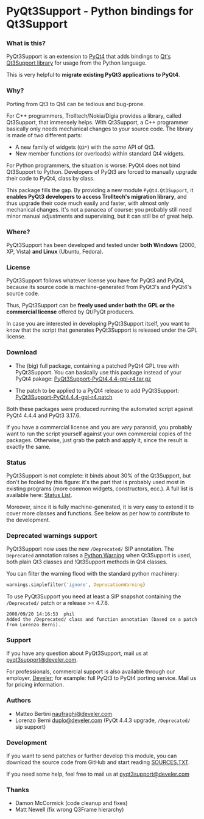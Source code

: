 # PyQt3Support - Python bindings for Qt3Support

### What is this?

PyQt3Support is an extension to
[PyQt4](http://www.riverbankcomputing.co.uk/software/pyqt/intro) that adds
bindings to [Qt's Qt3Support library](http://doc.trolltech.com/4.4/qt3support.html) for usage from the Python language.

This is very helpful to **migrate existing PyQt3 applications to PyQt4**.


### Why?

Porting from Qt3 to Qt4 can be tedious and bug-prone.

For C++ programmers, Trolltech/Nokia/Digia provides a library, called Qt3Support, that immensely helps. With Qt3Support, a C++ programmer basically only needs mechanical changes to your source code. The library is made of two different parts:

 * A new family of widgets (`Q3*`) with the *same* API of Qt3.
 * New member functions (or overloads) within standard Qt4 widgets.

For Python programmers, the situation is worse: PyQt4 does not bind
Qt3Support to Python. Developers of PyQt3 are forced to manually upgrade their code to PyQt4, class by class.

This package fills the gap. By providing a new module `PyQt4.Qt3Support`,
it **enables PyQt3 developers to access Trolltech's migration library**,
and thus upgrade their code much easily and faster, with almost only
mechanical changes. It's not a panacea of course: you probably still need minor manual adjustments and supervising, but it can still be of great help.


### Where?

PyQt3Support has been developed and tested under **both Windows** (2000, XP, Vista) **and Linux** (Ubuntu, Fedora).


### License

PyQt3Support follows whatever license you have for PyQt3 and PyQt4,
because its source code is machine-generated from PyQt3's and PyQt4's source code.

Thus, PyQt3Support can be **freely used under both the GPL or the
commercial license** offered by Qt/PyQt producers.

In case you are interested in developing PyQt3Support itself, you want to know that the script that generates PyQt3Support is released under the GPL license.


### Download

 * The (big) full package, containing a patched PyQt4 GPL tree with
 PyQt3Support. You can basically use this package instead of your PyQt4 pakage: [PyQt3Support-PyQt4.4.4-gpl-r4.tar.gz](http://www.develer.com/~naufraghi/PyQt3Support/PyQt3Support-PyQt4.4.4-gpl-r4.tar.gz)

 * The patch to be applied to a PyQt4 release to add PyQt3Support: [PyQt3Support-PyQt4.4.4-gpl-r4.patch](http://www.develer.com/~naufraghi/PyQt3Support/PyQt3Support-PyQt4.4.4-gpl-r4.patch)

Both these packages were produced running the automated script against PyQt4 4.4.4 and PyQt3 3.17.6.

If you have a commercial license and you are *very* paranoid, you probably want to run the script yourself against your own commercial copies of the packages. Otherwise, just grab the patch and apply it, since the result is exactly the same.

### Status

PyQt3Support is not complete: it binds about 30% of the Qt3Support, but don't be fooled by this figure: it's the part that is probably used most in existing programs (more common widgets, constructors, ecc.). A full list is available here: [Status List](https://github.com/develersrl/PyQt3Support/wiki/Status-List).

Moreover, since it is fully machine-generated, it is very easy to extend it to cover more classes and functions. See below as per how to contribute to the development.

### Deprecated warnings support

PyQt3Support now uses the new `/Deprecated/` SIP annotation.
The `Deprecated` annotation raises a [Python Warning](http://docs.python.org/lib/module-warnings.html) when Qt3Support is used, both plain Qt3 classes and !Qt3Support methods in Qt4 classes.

You can filter the warning flood with the standard python machinery:

```python
warnings.simplefilter('ignore', DeprecationWarning)
```

To use PyQt3Support you need at least a SIP snapshot containing the `/Deprecated/` patch or a release >= 4.7.8.

    2008/09/20 14:16:53  phil
    Added the /Deprecated/ class and function annotation (based on a patch from Lorenzo Berni).

### Support

If you have any question about PyQt3Support, mail us at <pyqt3support@develer.com>.

For professionals, commercial support is also available through our employer, [Develer](www.develer.com); for example: full PyQt3 to PyQt4 porting service. Mail us for pricing information.


### Authors

 * Matteo Bertini <naufraghi@develer.com>
 * Lorenzo Berni <duplo@develer.com> (PyQt 4.4.3 upgrade, `/Deprecated/` sip support)


### Development

If you want to send patches or further develop this module,
you can download the source code from GitHub and start reading [SOURCES.TXT](https://github.com/develersrl/PyQt3Support/blob/master/SOURCE.TXT).

If you need some help, feel free to mail us at <pyqt3support@develer.com>

### Thanks

 * Damon McCormick (code cleanup and fixes)
 * Matt Newell (fix wrong Q3Frame hierarchy)

